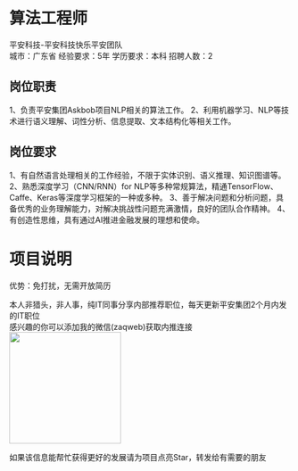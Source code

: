# 算法工程师
平安科技-平安科技快乐平安团队  
城市：广东省 经验要求：5年 学历要求：本科  招聘人数：2

## 岗位职责
1、负责平安集团Askbob项目NLP相关的算法工作。
   2、利用机器学习、NLP等技术进行语义理解、词性分析、信息提取、文本结构化等相关工作。

## 岗位要求
1、有自然语言处理相关的工作经验，不限于实体识别、语义推理、知识图谱等。
   2、熟悉深度学习（CNN/RNN）for NLP等多种常规算法，精通TensorFlow、Caffe、Keras等深度学习框架的一种或多种。
   3、善于解决问题和分析问题，具备优秀的业务理解能力，对解决挑战性问题充满激情，良好的团队合作精神。
   4、有创造性思维，具有通过AI推进金融发展的理想和使命。

# 项目说明

优势：免打扰，无需开放简历

本人非猎头，非人事，纯IT同事分享内部推荐职位，每天更新平安集团2个月内发的IT职位  
感兴趣的你可以添加我的微信(zaqweb)获取内推连接  
<img src="https://github.com/zaqweb/PA-IT-JOBS/blob/master/WechatICode.jpeg"  height="200" width="200">

如果该信息能帮忙获得更好的发展请为项目点亮Star，转发给有需要的朋友




